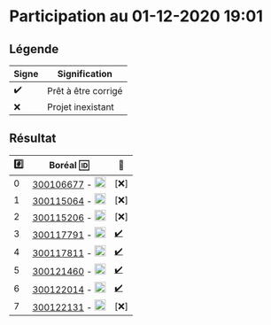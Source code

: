 # Participation au 01-12-2020 19:01

## Légende

| Signe              | Signification                 |
|--------------------|-------------------------------|
| :heavy_check_mark: | Prêt à être corrigé           |
| :x:                | Projet inexistant             |

## Résultat

|:hash:| Boréal :id:                | :100:              |
|------|----------------------------|--------------------|
| 0 | [300106677](../300106677) - <image src='https://avatars0.githubusercontent.com/u/71027895?s=460&v=4' width=20 height=20></image> | [:x:] |
| 1 | [300115064](../300115064) - <image src='https://avatars0.githubusercontent.com/u/72874987?s=460&v=4' width=20 height=20></image> | [:x:] |
| 2 | [300115206](../300115206) - <image src='https://avatars0.githubusercontent.com/u/73952068?s=460&v=4' width=20 height=20></image> | [:x:] |
| 3 | [300117791](../300117791) - <image src='https://avatars0.githubusercontent.com/u/73952191?s=460&v=4' width=20 height=20></image> | [:heavy_check_mark:](../300117791.md) |
| 4 | [300117811](../300117811) - <image src='https://avatars0.githubusercontent.com/u/71027809?s=460&v=4' width=20 height=20></image> | [:heavy_check_mark:](../300117811.md) |
| 5 | [300121460](../300121460) - <image src='https://avatars0.githubusercontent.com/u/71027883?s=460&v=4' width=20 height=20></image> | [:heavy_check_mark:](../300121460.md) |
| 6 | [300122014](../300122014) - <image src='https://avatars0.githubusercontent.com/u/71392439?s=460&v=4' width=20 height=20></image> | [:heavy_check_mark:](../300122014.md) |
| 7 | [300122131](../300122131) - <image src='https://avatars0.githubusercontent.com/u/71394111?s=460&v=4' width=20 height=20></image> | [:x:] |
